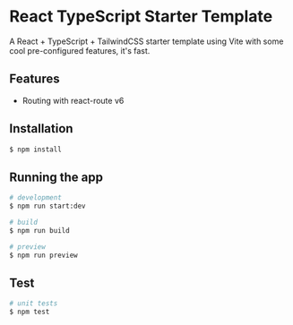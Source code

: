# React TypeScript Starter Template

A React + TypeScript + TailwindCSS starter template using Vite with some cool pre-configured features, it's fast.

## Features

- Routing with react-route v6

## Installation

```bash
$ npm install
```

## Running the app

```bash
# development
$ npm run start:dev

# build
$ npm run build

# preview
$ npm run preview
```

## Test

```bash
# unit tests
$ npm test
```
